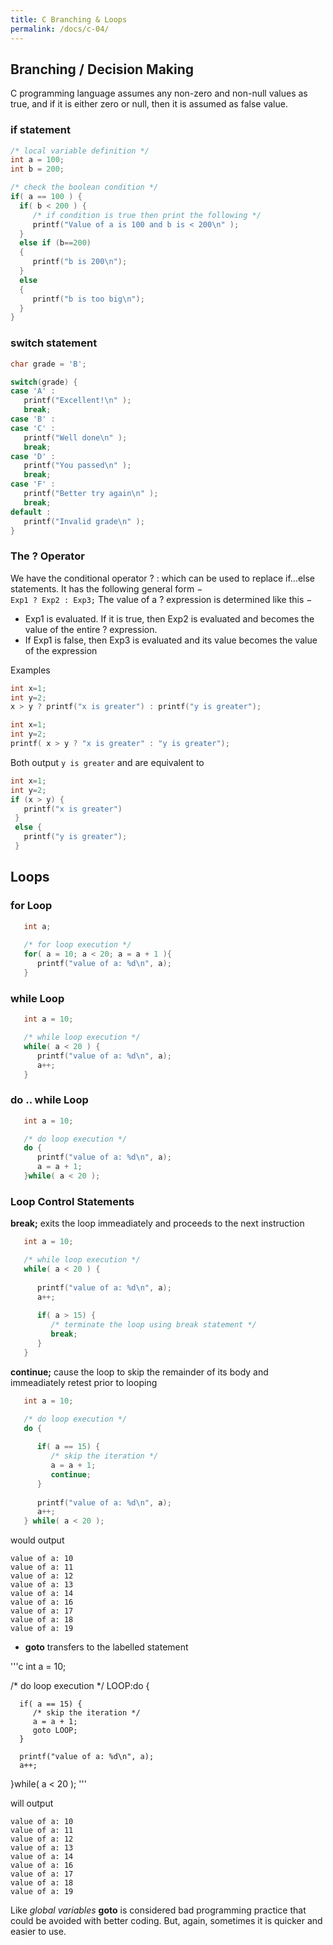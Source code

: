 ```yaml
---
title: C Branching & Loops
permalink: /docs/c-04/
---
```


## Branching / Decision Making

C programming language assumes any non-zero and non-null values as true, and if it is either zero or null, then it is assumed as false value.  

### if statement

```c
/* local variable definition */
int a = 100;
int b = 200;

/* check the boolean condition */
if( a == 100 ) {  
  if( b < 200 ) {
     /* if condition is true then print the following */
     printf("Value of a is 100 and b is < 200\n" );
  }
  else if (b==200)
  {
     printf("b is 200\n");
  }
  else
  {
     printf("b is too big\n");
  }
}
```

### switch statement

```c
char grade = 'B';

switch(grade) {
case 'A' :
   printf("Excellent!\n" );
   break;
case 'B' :
case 'C' :
   printf("Well done\n" );
   break;
case 'D' :
   printf("You passed\n" );
   break;
case 'F' :
   printf("Better try again\n" );
   break;
default :
   printf("Invalid grade\n" );
}
```

### The ? Operator
We have the conditional operator ? : which can be used to replace if...else statements. It has the following general form −  
```Exp1 ? Exp2 : Exp3;```
The value of a ? expression is determined like this −  
* Exp1 is evaluated. If it is true, then Exp2 is evaluated and becomes the value of the entire ? expression.
* If Exp1 is false, then Exp3 is evaluated and its value becomes the value of the expression

Examples  

```c
int x=1;
int y=2;
x > y ? printf("x is greater") : printf("y is greater");
```

```c
int x=1;
int y=2;
printf( x > y ? "x is greater" : "y is greater");
```

Both output `y is greater` and are equivalent to  

```c
int x=1;
int y=2;
if (x > y) {
   printf("x is greater")
 }
 else {
   printf("y is greater");
 }
```

## Loops

### for Loop

```c
   int a;
	
   /* for loop execution */
   for( a = 10; a < 20; a = a + 1 ){
      printf("value of a: %d\n", a);
   }
```

### while Loop

```c
   int a = 10;

   /* while loop execution */
   while( a < 20 ) {
      printf("value of a: %d\n", a);
      a++;
   }
```

### do .. while Loop

```c
   int a = 10;

   /* do loop execution */
   do {
      printf("value of a: %d\n", a);
      a = a + 1;
   }while( a < 20 );
```

### Loop Control Statements

**break;** exits the loop immeadiately and proceeds to the next instruction 
  
```c
   int a = 10;

   /* while loop execution */
   while( a < 20 ) {
   
      printf("value of a: %d\n", a);
      a++;
		
      if( a > 15) {
         /* terminate the loop using break statement */
         break;
      }
   }
```
**continue;** cause the loop to skip the remainder of its body and immeadiately retest prior to looping
  
```c
   int a = 10;

   /* do loop execution */
   do {
   
      if( a == 15) {
         /* skip the iteration */
         a = a + 1;
         continue;
      }
		
      printf("value of a: %d\n", a);
      a++;
   } while( a < 20 );
```
would output
```console
value of a: 10
value of a: 11
value of a: 12
value of a: 13
value of a: 14
value of a: 16
value of a: 17
value of a: 18
value of a: 19
```
* **goto** transfers to the labelled statement
  
'''c
   int a = 10;

   /* do loop execution */
   LOOP:do {
   
      if( a == 15) {
         /* skip the iteration */
         a = a + 1;
         goto LOOP;
      }
		
      printf("value of a: %d\n", a);
      a++;

   }while( a < 20 );
'''

will output  
```console
value of a: 10
value of a: 11
value of a: 12
value of a: 13
value of a: 14
value of a: 16
value of a: 17
value of a: 18
value of a: 19
```
Like *global variables* **goto** is considered bad programming practice that could be avoided with better coding. But, again, sometimes it is quicker and easier to use.  